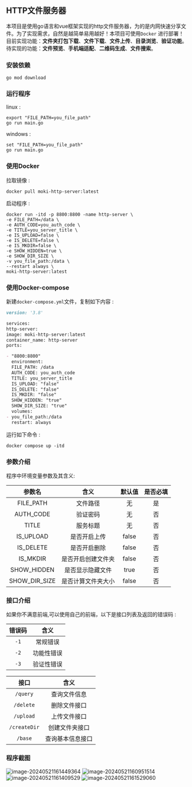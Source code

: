 ## HTTP文件服务器

本项目是使用go语言和vue框架实现的http文件服务器，为的是内网快速分享文件。为了实现需求，自然是越简单易用越好！本项目可使用`Docker`
进行部署！<br/>
目前实现功能：**文件夹打包下载**、**文件下载**、**文件上传**、**目录浏览**、**验证功能**。<br/>
待实现的功能：**文件预览**、**手机端适配**、**二维码生成**、**文件搜索**。

### 安装依赖

```shell
go mod download
```

### 运行程序

linux :

```shell
export "FILE_PATH=you_file_path"
go run main.go
```

windows :

```shell
set "FILE_PATH=you_file_path"
go run main.go
```

### 使用Docker

拉取镜像 :

```shell
docker pull moki-http-server:latest
```

启动程序 :

```shell
docker run -itd -p 8800:8800 -name http-server \
-e FILE_PATH=/data \
-e AUTH_CODE=you_auth_code \
-e TITLE=you_server_title \
-e IS_UPLOAD=false \
-e IS_DELETE=false \
-e IS_MKDIR=false \
-e SHOW_HIDDEN=true \
-e SHOW_DIR_SIZE \
-v you_file_path:/data \
--restart always \
moki-http-server:latest
```

### 使用Docker-compose

新建`docker-compose.yml`文件，复制如下内容 :

```markdown
version: '3.8'

services:
http-server:
image: moki-http-server:latest
container_name: http-server
ports:

- "8800:8800"
  environment:
  FILE_PATH: /data
  AUTH_CODE: you_auth_code
  TITLE: you_server_title
  IS_UPLOAD: "false"
  IS_DELETE: "false"
  IS_MKDIR: "false"
  SHOW_HIDDEN: "true"
  SHOW_DIR_SIZE: "true"
  volumes:
- you_file_path:/data
  restart: always
```

运行如下命令 :

```shell
docker compose up -itd
```

### 参数介绍

程序中环境变量参数及其含义:

|      参数名      |    含义     |  默认值  | 是否必填 |
|:-------------:|:---------:|:-----:|:----:|
|   FILE_PATH   |   文件路径    |   无   |  是   |
|   AUTH_CODE   |   验证密码    |   无   |  否   |
|     TITLE     |   服务标题    |   无   |  否   |
|   IS_UPLOAD   |  是否开启上传   | false |  否   |
|   IS_DELETE   |  是否开启删除   | false |  否   |
|   IS_MKDIR    | 是否开启创建文件夹 | false |  否   |
|  SHOW_HIDDEN  | 是否显示隐藏文件  | true  |  否   |
| SHOW_DIR_SIZE | 是否计算文件夹大小 | false |  否   |

### 接口介绍

如果你不满意前端,可以使用自己的前端，以下是接口列表及返回的错误码 :

| 错误码  |  含义   |
|:----:|:-----:|
| `-1` | 常规错误  |
| `-2` | 功能性错误 |
| `-3` | 验证性错误 |

|      接口      |    含义    |
|:------------:|:--------:|
|   `/query`   |  查询文件信息  |
|  `/delete`   |  删除文件接口  |
|  `/upload`   |  上传文件接口  |
| `/createDir` | 创建文件夹接口  |
|   `/base`    | 查询基本信息接口 |

### 程序截图

![image-20240521161449364](https://pic.mokibox.cn/pic/2024/05/21/664c57fe2311e.png)
![image-20240521160951514](https://pic.mokibox.cn/pic/2024/05/21/664c56d6e12d7.png)
![image-20240521161409529](https://pic.mokibox.cn/pic/2024/05/21/664c57d77520b.png)
![image-20240521161529060](https://pic.mokibox.cn/pic/2024/05/21/664c582689c53.png)

